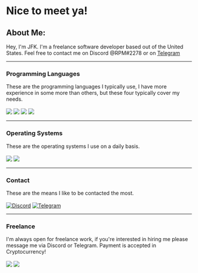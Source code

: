 # Nice to meet ya!

## About Me:
Hey, I'm JFK. I'm a freelance software developer based out of the United States. Feel free to contact me on Discord @RPM#2278 or on [Telegram](https://t.me/realJFK)

***

### Programming Languages
These are the programming languages I typically use, I have more experience in some more than others, but these four typically cover my needs. <br><br>
![](https://img.shields.io/badge/Golang-informational?style=flat-square&logo=go&logoColor=white&color=9CCFF3)
![](https://img.shields.io/badge/C%23-informational?style=flat-square&logo=csharp&logoColor=white&color=2D0070)
![](https://img.shields.io/badge/Python-informational?style=flat-square&logo=python&logoColor=white&color=3772A1)
![](https://img.shields.io/badge/Node.js-informational?style=flat-square&logo=node.js&logoColor=white&color=689F63)

***

### Operating Systems
These are the operating systems I use on a daily basis. <br><br>
![](https://img.shields.io/badge/Ubuntu-informational?style=flat-square&logo=ubuntu&logoColor=white&color=F47421)
![](https://img.shields.io/badge/Windows-informational?style=flat-square&logo=windows&logoColor=white&color=0079D7)

***

### Contact
These are the means I like to be contacted the most. <br><br>
[![Discord](https://img.shields.io/badge/Discord-RPM%232278-informational?style=flat-square&logo=discord&logoColor=white&color=7289da)](https://ares.codes/discord)
[![Telegram](https://img.shields.io/badge/Telegram-@realJFK-informational?style=flat-square&logo=telegram&logoColor=white&color=0088cc)](https://t.me/realJFK)

***

### Freelance
I'm always open for freelance work, if you're interested in hiring me please message me via Discord or Telegram. Payment is accepted in Cryptocurrency! <br><br>
![](https://img.shields.io/badge/Bitcoin-informational?style=flat-square&logo=bitcoin&logoColor=white&color=F9A43F)
![](https://img.shields.io/badge/Ethereum-informational?style=flat-square&logo=ethereum&logoColor=white&color=313131)